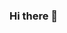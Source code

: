 ### Hi there 👋

<!--
**ashwanthkumar-avalara/ashwanthkumar-avalara** is a ✨ _special_ ✨ repository because its `README.md` (this file) appears on your GitHub profile.

I'm back to being [@ashwanthkumar](https://github.com/ashwanthkumar) again. So check me out there.
